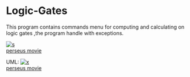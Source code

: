 # Logic-Gates
 This program contains commands menu for computing and calculating on logic gates ,the program handle with exceptions.
 
<a href="https://ibb.co/SXNyprN"><img src="https://i.ibb.co/HD74Qd7/s.jpg" alt="s" border="0"></a><br /><a target='_blank' href='https://movieplotholes.com/clash-of-the-titans'>perseus movie</a><br />

UML:
<a href="https://ibb.co/7YkxPwt"><img src="https://i.ibb.co/QbD7L2v/x.jpg" alt="x" border="0"></a><br /><a target='_blank' href='https://movieplotholes.com/clash-of-the-titans'>perseus movie</a><br />

